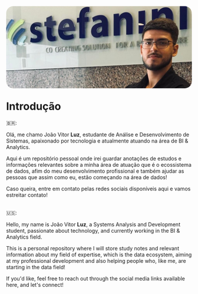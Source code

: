<img src="assets/imagem.png" alt="Logo" style='width: 700px; border-radius: 2vw; position: relative; top: 1vw;'>

# Introdução
🇧🇷:

Olá, me chamo João Vitor **Luz**, estudante de Análise e Desenvolvimento de Sistemas, apaixonado por tecnologia e atualmente atuando na área de BI & Analytics.

Aqui é um repositório pessoal onde irei guardar anotações de estudos e informações relevantes sobre a minha área de atuação que é o ecossistema de dados, afim do meu desenvolvimento profissional e também ajudar as pessoas que assim como eu, estão começando na área de dados!

Caso queira, entre em contato pelas redes sociais disponíveis aqui e vamos estreitar contato!

<br>
🇺🇸:

Hello, my name is João Vitor **Luz**, a Systems Analysis and Development student, passionate about technology, and currently working in the BI & Analytics field.

This is a personal repository where I will store study notes and relevant information about my field of expertise, which is the data ecosystem, aiming at my professional development and also helping people who, like me, are starting in the data field!

If you'd like, feel free to reach out through the social media links available here, and let's connect!